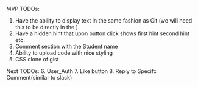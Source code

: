 MVP TODOs: 
1. Have the ability to display text in the same fashion as Git (we will need this to be directly in the )
2. Have a hidden hint that upon button click shows first hint second hint etc. 
3. Comment section with the Student name
4. Ability to upload code with nice styling
5. CSS clone of gist

Next TODOs: 
6. User_Auth
7. Like button
8. Reply to Specifc Comment(similar to slack)
